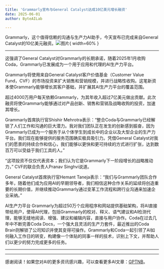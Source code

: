 ```yaml
---
title: 'Grammarly宣布与General Catalyst达成10亿美元增长融资'
date: 2025-06-01
author: ByteAILab

---
```


Grammarly，这个值得信赖的沟通与生产力AI助手，今天宣布已完成来自General Catalyst的10亿美元融资。![图片](https://ai-techpark.com/wp-content/uploads/Grammarl.jpg){ width=60% }

---
这强调了General Catalyst对Grammarly的长期承诺，随着2025年1月收购Coda，Grammarly已发展成为一个用于应用和代理的AI生产力平台。

Grammarly将使用来自General Catalyst客户价值基金（Customer Value Fund，CVF）的市场投资来扩大销售和营销规模，并进行战略性收购。这笔新资本使Grammarly能够增长其客户基础，并扩展其AI生产力平台的覆盖范围。

超过4000万用户每天依赖Grammarly，为其年收入超过7亿美元做出贡献。此次融资将使Grammarly能够通过对产品创新、销售和营销及战略收购的投资，加速其增长。

Grammarly首席执行官Shishir Mehrotra表示：“整合Coda与Grammarly已经解锁了人们工作和沟通的巨大潜力。我对我们团队正在发生的创新感到振奋，因为Grammarly已成为一个服务于从个体学生到成长中的企业以及大型企业的生产力平台。我们现在能够提供的服务范围确实极具吸引力。凭借General Catalyst对我们的愿景的持续合作和信心，我们能够以更快和更可持续的方式进行扩张，达到数百万可以受益于我们工具的人。”

“这项投资不仅仅代表资本；我们认为它是Grammarly下一阶段增长的战略推动力，” CVF的联合负责人Pranav Singhvi说道。

General Catalyst首席执行官Hemant Taneja表示：“我们与Grammarly团队合作多年，随着他们成为应用AI的早期领导者，我们相信这种合作关系的延续将创造重要的长期价值，并继续推动Grammarly通过变革工作流程和跨行业沟通来加速企业采纳。”

AI生产力平台
Grammarly为超过50万个应用程序和网站提供基础架构，将AI直接带给用户，使得AI代理，包括Grammarly的校对、释义、语气建议和AI检测代理，能够无缝地阅读、增强、建议和编辑内容，直接与用户协作。Coda在过去几年中不断完善Coda Docs，一个强大且灵活的生产力套件，最近推出的Coda Brain则解锁了公司知识并使其变得可操作。Grammarly和Coda一起引领了AI如何融入工作日的转变，构建像一个体贴的同事一样的技术，识别上下文，并帮助人们以更少的努力完成更多的任务。

---
---
感谢阅读！如果您对AI的更多资讯感兴趣，可以查看更多AI文章：[GPTNB](https://gptnb.com)。
